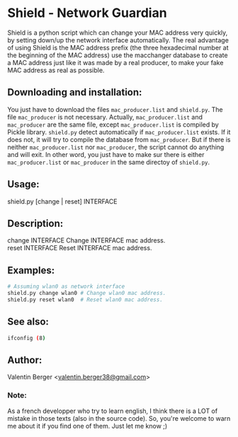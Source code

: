 # Shield - Network Guardian
Shield is a python script which can change your MAC address very quickly, by setting down/up the network interface automatically. The real advantage of using Shield is the MAC address prefix (the three hexadecimal number at the beginning of the MAC address) use the macchanger database to create a MAC address just like it was made by a real producer, to make your fake MAC address as real as possible.

## Downloading and installation:
You just have to download the files ```mac_producer.list``` and ```shield.py```. The file ```mac_producer``` is not necessary. Actually, ```mac_producer.list``` and ```mac_producer``` are the same file, except ```mac_producer.list``` is compiled by Pickle library. ```shield.py``` detect automatically if ```mac_producer.list``` exists. If it does not, it will try to compile the database from ```mac_producer```. But if there is neither ```mac_producer.list``` nor ```mac_producer```, the script cannot do anything and will exit. In other word, you just have to make sur there is either  ```mac_producer.list``` or ```mac_producer``` in the same directoy of ```shield.py```.

## Usage:
shield.py [change | reset] INTERFACE

## Description:
change INTERFACE    Change INTERFACE mac address.<br/>
reset  INTERFACE    Reset INTERFACE mac address.

## Examples:
```bash
# Assuming wlan0 as network interface
shield.py change wlan0 # Change wlan0 mac address.
shield.py reset wlan0  # Reset wlan0 mac address.
```

## See also:
```bash
ifconfig (8)
```

## Author:
Valentin Berger <[valentin.berger38@gmail.com](mailto:valentin.berger38@gmail.com)>

### Note:
As a french developper who try to learn english, I think there is a LOT of mistake in those texts (also in the source code). So, you're welcome to warn me about it if you find one of them. Just let me know ;)
